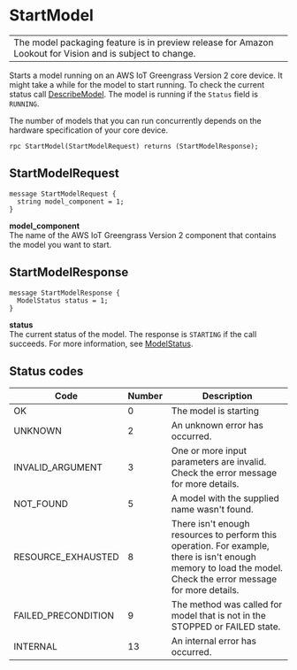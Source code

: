 # StartModel<a name="edge-agent-reference-start-model"></a>


|  | 
| --- |
| The model packaging feature is in preview release for Amazon Lookout for Vision and is subject to change\. | 

Starts a model running on an AWS IoT Greengrass Version 2 core device\. It might take a while for the model to start running\. To check the current status call [DescribeModel](edge-agent-reference-describe-model.md)\. The model is running if the `Status` field is `RUNNING`\.

The number of models that you can run concurrently depends on the hardware specification of your core device\. 

```
rpc StartModel(StartModelRequest) returns (StartModelResponse);
```

## StartModelRequest<a name="edge-agent-reference-start-model-request"></a>

```
message StartModelRequest {
  string model_component = 1;
}
```

**model\_component**  
The name of the AWS IoT Greengrass Version 2 component that contains the model you want to start\.

## StartModelResponse<a name="edge-agent-reference-start-model-response"></a>

```
message StartModelResponse {
  ModelStatus status = 1;
}
```

**status**  
The current status of the model\. The response is `STARTING` if the call succeeds\. For more information, see [ModelStatus](edge-agent-reference-enums-model-status.md)\.

## Status codes<a name="edge-agent-reference-start-model-response-status-codes"></a>


| Code | Number | Description | 
| --- | --- | --- | 
|  OK  |  0  |  The model is starting  | 
|  UNKNOWN  |  2  |  An unknown error has occurred\.  | 
|  INVALID\_ARGUMENT   |  3  |  One or more input parameters are invalid\. Check the error message for more details\.  | 
|  NOT\_FOUND  |  5  |  A model with the supplied name wasn't found\.  | 
|  RESOURCE\_EXHAUSTED   |  8  |  There isn't enough resources to perform this operation\. For example, there is isn't enough memory to load the model\. Check the error message for more details\.  | 
|  FAILED\_PRECONDITION   |  9  |  The method was called for model that is not in the STOPPED or FAILED state\.  | 
|  INTERNAL  |  13  |  An internal error has occurred\.  | 